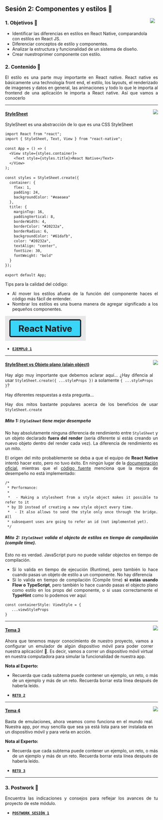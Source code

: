 ## Sesión 2: Componentes y estilos 🤖

<img src="../images/android-kotlin.png" align="right" height="120" hspace="10">
<div style="text-align: justify;">

### 1. Objetivos :dart: 

- Identificar las diferencias en estilos en React Native, comparandola con estilos en React JS.
- Diferenciar conceptos de estilo y componentes.
- Analizar la estructura y funcionalidad de un sistema de diseño.
- Crear nuestroprimer componente con estilo.

### 2. Contenido :blue_book:

El estilo es una parte muy importante en React native. React native es básicamente una technología front end, el estilo, los layouts, el renderizado de imagenes y datos en general, las animaciones y todo lo que le importa al frontend de una aplicación le importa a React native. Así que vamos a conocerlo

---

<img src="images/tools.png" align="right" height="90"> 

#### <ins>StyleSheet</ins>

StyleSheet es una abstracción de lo que es una CSS StyleSheet


```JS
import React from "react";
import { StyleSheet, Text, View } from "react-native";

const App = () => (
  <View style={styles.container}>
    <Text style={styles.title}>React Native</Text>
  </View>
);

const styles = StyleSheet.create({
  container: {
    flex: 1,
    padding: 24,
    backgroundColor: "#eaeaea"
  },
  title: {
    marginTop: 16,
    paddingVertical: 8,
    borderWidth: 4,
    borderColor: "#20232a",
    borderRadius: 6,
    backgroundColor: "#61dafb",
    color: "#20232a",
    textAlign: "center",
    fontSize: 30,
    fontWeight: "bold"
  }
});

export default App;
```

Tips para la calidad del código:

- Al mover los estilos afuera de la función del componente haces el código más fácil de entender.
- Nombrar los estilos es una buena manera de agregar significado a los pequeños componentes.


![StyleSheet Preview](./assets/StyleSheet.png)

- [**`EJEMPLO 1`**](./Ejemplo-01)

---

<img src="images/structure.png" align="right" height="90"> 

#### <ins>StyleSheet vs Objeto plano (plain object)</ins>

Hay algo muy importante que debemos aclarar aquí... ¿Hay difencia al usar `StyleSheet.create({ ...styleProps })` a solamente `{ ...styleProps }`?

Hay diferentes respuestas a esta pregunta... 

Hay dos mitos bastante populares acerca de los beneficios de usar `StyleSheet.create`

##### Mito 1: `StyleSheet` tiene mejor desempeño


No hay absolutamente ninguna diferencia de rendimiento entre `StyleSheet` y un objeto declarado **fuera del render** (sería diferente si estás creando un nuevo objeto dentro del render cada vez). La diferencia de rendimiento es un mito.

El origen del mito probablemente se deba a que el equipo de **React Native** intentó hacer esto, pero no tuvo éxito. En ningún lugar de la [documentación oficial](https://reactnative.dev/docs/stylesheet), mientras que el [código fuente](https://github.com/facebook/react-native/blob/main/Libraries/StyleSheet/StyleSheet.js#L207) menciona que la mejora de desempeño no está implementado:

```JS
/*
 * Performance:
 *
 *  - Making a stylesheet from a style object makes it possible to refer to it
 * by ID instead of creating a new style object every time.
 *  - It also allows to send the style only once through the bridge. All
 * subsequent uses are going to refer an id (not implemented yet).
 */
```

##### Mito 2: `StyleSheet` valida el objecto de estilos en tiempo de compilación (compile time).

Esto no es verdad. JavaScript puro no puede validar objectos en tiempo de compilación.

- Sí lo valida en tiempo de ejecución (Runtime), pero también lo hace cuando pasas un objeto de estilo a un componente. No hay diferencia
- Sí lo valida en tiempo de compilación (Compile time) **si estás usando Flow o TypeScript**, pero también lo hace cuando pasas el objecto plano como estilo en los props del componente, o si usas correctamente el **TypeHint** como lo podemos ver aquí:

```JS
const containerStyle: ViewStyle = {
   ...viewStyleProps
}
```

---

<img src="images/emulator.jpg" align="right" height="90"> 

#### <ins>Tema 3</ins>

Ahora que tenemos mayor conocimiento de nuestro proyecto, vamos a configurar un emulador de algún dispositivo móvil para poder correr nuestra aplicación! :iphone:. Es decir, vamos a correr un dispositivo móvil virtual en nuestra computadora para simular la funcionalidad de nuestra app.

**Nota al Experto:**
  
 + Recuerda que cada subtema puede contener un ejemplo, un reto, o más de un ejemplo y más de un reto. Recuerda borrar esta línea después de haberla leído.
- [**`RETO 2`**](./Reto-02)
---

<img src="images/chaomi.png" align="right" height="110"> 

#### <ins>Tema 4</ins>

Basta de emulaciones, ahora veamos como funciona en el mundo real. Nuestra app, por muy sencilla que sea ya está lista para ser instalada en un dispositivo móvil y para verla en acción.

**Nota al Experto:**
  
 + Recuerda que cada subtema puede contener un ejemplo, un reto, o más de un ejemplo y más de un reto. Recuerda borrar esta línea después de haberla leído.
- [**`RETO 3`**](./Reto-03)
---

### 3. Postwork :memo:

Encuentra las indicaciones y consejos para reflejar los avances de tu proyecto de este módulo.

- [**`POSTWORK SESIÓN 1`**](./Postwork/)

<br/>


</div>





